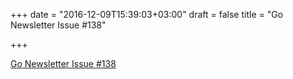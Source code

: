 +++
date = "2016-12-09T15:39:03+03:00"
draft = false
title = "Go Newsletter Issue #138"

+++

<p><a href="http://golangweekly.com/issues/138">Go Newsletter Issue #138</a></p>
